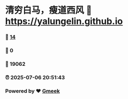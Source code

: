 # 清穷白马，瘦道西风 :link: https://yalungelin.github.io 
### :page_facing_up: [14](https://yalungelin.github.io/tag.html) 
### :speech_balloon: 0 
### :hibiscus: 19062 
### :alarm_clock: 2025-07-06 20:51:43 
### Powered by :heart: [Gmeek](https://github.com/Meekdai/Gmeek)
